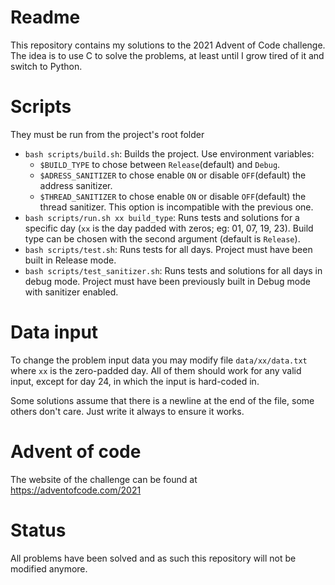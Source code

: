 # Readme

This repository contains my solutions to the 2021 Advent of Code challenge.
The idea is to use C to solve the problems, at least until I grow tired of it and switch to Python.

# Scripts
They must be run from the project's root folder
- `bash scripts/build.sh`:  Builds the project. Use environment variables:
  - `$BUILD_TYPE` to chose between `Release`(default) and `Debug`.
  - `$ADRESS_SANITIZER` to chose enable `ON` or disable `OFF`(default) the address sanitizer.
  - `$THREAD_SANITIZER` to chose enable `ON` or disable `OFF`(default) the thread sanitizer. This option is incompatible with the previous one.
- `bash scripts/run.sh xx build_type`: Runs tests and solutions for a specific day (`xx` is the day padded with zeros; eg: 01, 07, 19, 23). Build type can be chosen with the second argument (default is `Release`).
- `bash scripts/test.sh`:   Runs tests for all days. Project must have been built in Release mode.
- `bash scripts/test_sanitizer.sh`:   Runs tests and solutions for all days in debug mode. Project must have been previously built in Debug mode with sanitizer enabled.

# Data input
To change the problem input data you may modify file `data/xx/data.txt` where `xx` is the zero-padded day. All of them should work for any valid input, except for day 24, in which the input is hard-coded in.

Some solutions assume that there is a newline at the end of the file, some others don't care.
Just write it always to ensure it works.

# Advent of code
The website of the challenge can be found at https://adventofcode.com/2021

# Status
All problems have been solved and as such this repository will not be modified anymore.
